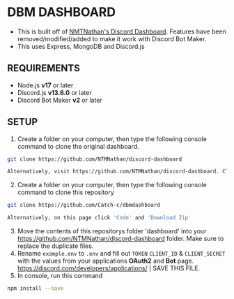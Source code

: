 # DBM DASHBOARD
- This is built off of [NMTNathan's Discord Dashboard](https://github.com/NTMNathan/discord-dashboard). Features have been removed/modified/added to make it work with Discord Bot Maker.
- This uses Express, MongoDB and Discord.js

## REQUIREMENTS
- Node.js **v17** or later
- Discord.js **v13.6.0** or later
- Discord Bot Maker **v2** or later

## SETUP
1.  Create a folder on your computer, then type the following console command to clone the original dashboard.
```bash
git clone https://github.com/NTMNathan/discord-dashboard
```
```bash
Alternatively, visit https://github.com/NTMNathan/discord-dashboard. Click 'Code' and 'Download Zip'
```
2.  Create a folder on your computer, then type the following console command to clone this repository 
```bash
git clone https://github.com/Catch-c/dbmdashboard
```
```bash
Alternatively, on this page click 'Code' and 'Download Zip'
```
3.  Move the contents of this repositorys folder 'dashboard' into your https://github.com/NTMNathan/discord-dashboard folder. Make sure to replace the duplicate files.
4.  Rename `example.env` to `.env` and fill out `TOKEN` `CLIENT_ID` & `CLIENT_SECRET` with the values from your applications **OAuth2** and **Bot** page. https://discord.com/developers/applications/ | SAVE THIS FILE.
5.  In console, run this command
```bash
npm install --save
```


